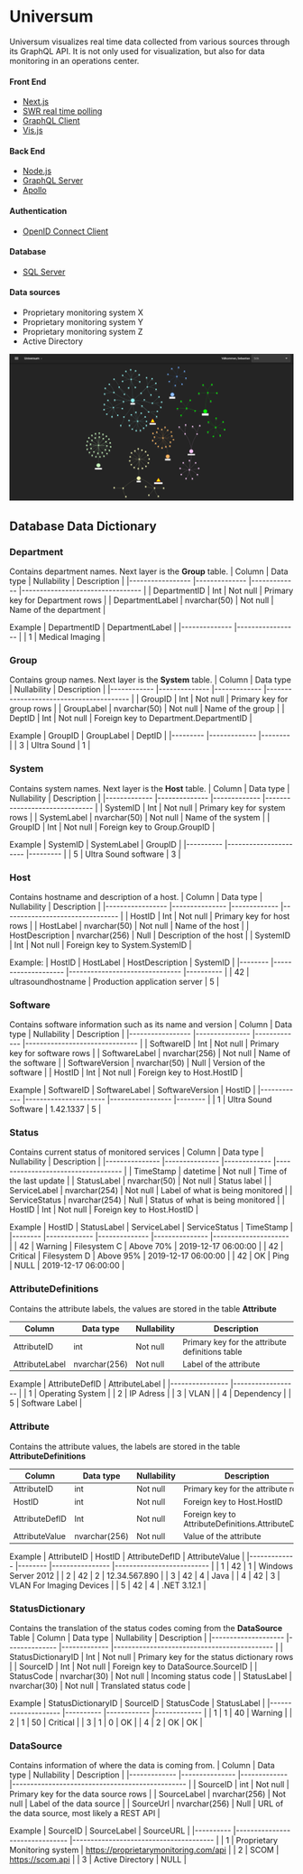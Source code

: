 # Universum
Universum visualizes real time data collected from various sources through its GraphQL API. It is not only used for visualization, but also for data monitoring in an operations center.

#### Front End
* [Next.js](https://nextjs.org/)
* [SWR real time polling](https://swr.vercel.app/)
* [GraphQL Client](https://graphql.org/)
* [Vis.js](https://visjs.org/)

#### Back End
* [Node.js](https://nodejs.org/en/)
* [GraphQL Server](https://graphql.org/)
* [Apollo](https://www.apollographql.com/)

#### Authentication
* [OpenID Connect Client](https://curity.io/resources/learn/oidc-node-express/)

#### Database
* [SQL Server](https://www.microsoft.com/en-us/sql-server/sql-server-2019)

#### Data sources
* Proprietary monitoring system X
* Proprietary monitoring system Y
* Proprietary monitoring system Z
* Active Directory

  
![Universum](https://github.com/Ermilin/Universum/blob/main/universum.png)

## Database Data Dictionary
### Department

Contains department names. Next layer is the **Group** table.
| Column          	| Data type    	| Nullability 	| Description                     	| 
|-----------------	|--------------	|-------------	|---------------------------------	|
| DepartmentID    	| Int          	| Not null    	| Primary key for Department rows 	| 
| DepartmentLabel 	| nvarchar(50) 	| Not null    	| Name of the department          	|

Example
| DepartmentID 	| DepartmentLabel 	|
|--------------	|-----------------	|
| 1            	| Medical Imaging 	|

### Group
Contains group names. Next layer is the **System** table.
| Column     	| Data type    	| Nullability 	| Description                            	|
|------------	|--------------	|-------------	|----------------------------------------	|
| GroupID    	| Int          	| Not null    	| Primary key for group rows             	|
| GroupLabel 	| nvarchar(50) 	| Not null    	| Name of the group                      	|
| DeptID     	| Int          	| Not null    	| Foreign key to Department.DepartmentID 	|

Example
| GroupID 	| GroupLabel  	| DeptID 	|
|---------	|-------------	|--------	|
| 3       	| Ultra Sound 	| 1      	|

### System
Contains system names. Next layer is the **Host** table.
| Column      	| Data type    	| Nullability 	| Description                  	|
|-------------	|--------------	|-------------	|------------------------------	|
| SystemID    	| Int          	| Not null    	| Primary key for system rows  	|
| SystemLabel 	| nvarchar(50) 	| Not null    	| Name of the system           	|
| GroupID     	| Int          	| Not null    	| Foreign key to Group.GroupID 	|

Example
| SystemID 	| SystemLabel          	| GroupID 	|
|----------	|----------------------	|---------	|
| 5        	| Ultra Sound software 	| 3       	|

### Host
Contains hostname and description of a host.
| Column          	| Data type     	| Nullability 	| Description                    	|
|-----------------	|---------------	|-------------	|--------------------------------	|
| HostID          	| Int           	| Not null    	| Primary key for host rows      	|
| HostLabel       	| nvarchar(50)  	| Not null    	| Name of the host               	|
| HostDescription 	| nvarchar(256) 	| Null        	| Description of the host        	|
| SystemID        	| Int           	| Not null    	| Foreign key to System.SystemID 	|

Example:
| HostID 	| HostLabel          	| HostDescription               	| SystemID 	|
|--------	|--------------------	|-------------------------------	|----------	|
| 42     	| ultrasoundhostname 	| Production application server 	| 5        	|


### Software
Contains software information such as its name and version
| Column          	| Data type     	| Nullability 	| Description                   	|
|-----------------	|---------------	|-------------	|-------------------------------	|
| SoftwareID      	| Int           	| Not null    	| Primary key for software rows 	|
| SoftwareLabel   	| nvarchar(256) 	| Not null    	| Name of the software          	|
| SoftwareVersion 	| nvarchar(50)  	| Null        	| Version of the software       	|
| HostID          	| Int           	| Not null    	| Foreign key to Host.HostID    	|

Example
| SoftwareID 	| SoftwareLabel        	| SoftwareVersion 	| HostID 	|
|------------	|----------------------	|-----------------	|--------	|
| 1          	| Ultra Sound Software 	| 1.42.1337       	| 5      	|

### Status
Contains current status of monitored services
| Column        	| Data type     	| Nullability 	| Description                       	|
|---------------	|---------------	|-------------	|-----------------------------------	|
| TimeStamp     	| datetime      	| Not null    	| Time of the last update           	|
| StatusLabel   	| nvarchar(50)  	| Not null    	| Status label                      	|
| ServiceLabel  	| nvarchar(254) 	| Not null    	| Label of what is being monitored  	|
| ServiceStatus 	| nvarchar(254) 	| Null        	| Status of what is being monitored 	|
| HostID        	| Int           	| Not null    	| Foreign key to Host.HostID        	|

Example
| HostID 	| StatusLabel 	| ServiceLabel 	| ServiceStatus 	| TimeStamp           	|
|--------	|-------------	|--------------	|---------------	|---------------------	|
| 42     	| Warning     	| Filesystem C 	| Above 70%     	| 2019-12-17 06:00:00 	|
| 42     	| Critical    	| Filesystem D 	| Above 95%     	| 2019-12-17 06:00:00 	|
| 42     	| OK          	| Ping         	| NULL          	| 2019-12-17 06:00:00 	|

### AttributeDefinitions
Contains the attribute labels, the values are stored in the table **Attribute**

| Column         	| Data type     	| Nullability 	| Description                                     	|
|----------------	|---------------	|-------------	|-------------------------------------------------	|
| AttributeID    	| int           	| Not null    	| Primary key for the attribute definitions table 	|
| AttributeLabel 	| nvarchar(256) 	| Not null    	| Label of the attribute                          	|

Example
| AttributeDefID 	| AttributeLabel   	|
|----------------	|------------------	|
| 1              	| Operating System 	|
| 2              	| IP Adress        	|
| 3              	| VLAN             	|
| 4              	| Dependency       	|
| 5              	| Software Label   	|

### Attribute
Contains the attribute values, the labels are stored in the table **AttributeDefinitions**

| Column         	| Data type     	| Nullability 	| Description                                        	|
|----------------	|---------------	|-------------	|----------------------------------------------------	|
| AttributeID    	| int           	| Not null    	| Primary key for the attribute rows                 	|
| HostID         	| int           	| Not null    	| Foreign key to Host.HostID                         	|
| AttributeDefID 	| Int           	| Not null    	| Foreign key to AttributeDefinitions.AttributeDefID 	|
| AttributeValue 	| nvarchar(256) 	| Not null    	| Value of the attribute                             	|

Example
| AttributeID 	| HostID 	| AttributeDefID 	| AttributeValue           	|
|-------------	|--------	|----------------	|--------------------------	|
| 1           	| 42     	| 1              	| Windows Server 2012      	|
| 2           	| 42     	| 2              	| 12.34.567.890            	|
| 3           	| 42     	| 4              	| Java                     	|
| 4           	| 42     	| 3              	| VLAN For Imaging Devices 	|
| 5           	| 42     	| 4              	| .NET 3.12.1              	|

### StatusDictionary

Contains the translation of the status codes coming from the **DataSource** Table
| Column             	| Data type    	| Nullability 	| Description                                	|
|--------------------	|--------------	|-------------	|--------------------------------------------	|
| StatusDictionaryID 	| Int          	| Not null    	| Primary key for the status dictionary rows 	|
| SourceID           	| Int          	| Not null    	| Foreign key to DataSource.SourceID         	|
| StatusCode         	| nvarchar(30) 	| Not null    	| Incoming status code                       	|
| StatusLabel        	| nvarchar(30) 	| Not null    	| Translated status code                     	|

Example
| StatusDictionaryID 	| SourceID 	| StatusCode 	| StatusLabel 	|
|--------------------	|----------	|------------	|-------------	|
| 1                  	| 1        	| 40         	| Warning     	|
| 2                  	| 1        	| 50         	| Critical    	|
| 3                  	| 1        	| 0          	| OK          	|
| 4                  	| 2        	| OK         	| OK          	|

### DataSource 

Contains information of where the data is coming from.
| Column      	| Data type     	| Nullability 	| Description                                    	|
|-------------	|---------------	|-------------	|------------------------------------------------	|
| SourceID    	| int           	| Not null    	| Primary key for the data source rows           	|
| SourceLabel 	| nvarchar(256) 	| Not null    	| Label of the data source                       	|
| SourceUrl   	| nvarchar(256) 	| Null        	| URL of the data source, most likely a REST API 	|

Example
| SourceID 	| SourceLabel                   	| SourceURL                             	|
|----------	|-------------------------------	|---------------------------------------	|
| 1        	| Proprietary Monitoring system 	| https://proprietarymonitoring.com/api 	|
| 2        	| SCOM                          	| https://scom.api                      	|
| 3        	| Active Directory              	| NULL                                  	|



